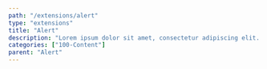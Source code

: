 ```yaml
---
path: "/extensions/alert"
type: "extensions"
title: "Alert"
description: "Lorem ipsum dolor sit amet, consectetur adipiscing elit. Nunc tempus laoreet leo sit amet iaculis."
categories: ["100-Content"]
parent: "Alert"
---
```

